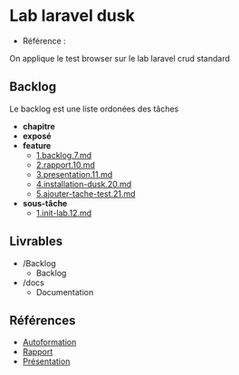 # Lab laravel dusk 

- Référence :   

On applique le test browser sur le lab laravel crud standard 

## Backlog 

Le backlog est une liste ordonées des tâches 

- **chapitre** 
- **exposé** 
- **feature** 
  - [1.backlog.7.md](./Backlog/feature/1.backlog.7.md) 
  - [2.rapport.10.md](./Backlog/feature/2.rapport.10.md) 
  - [3.presentation.11.md](./Backlog/feature/3.presentation.11.md) 
  - [4.installation-dusk.20.md](./Backlog/feature/4.installation-dusk.20.md) 
  - [5.ajouter-tache-test.21.md](./Backlog/feature/5.ajouter-tache-test.21.md) 
- **sous-tâche** 
  - [1.init-lab.12.md](./Backlog/sous-tâche/1.init-lab.12.md) 
## Livrables 

 

- /Backlog 
  - Backlog 
- /docs 
  - Documentation 
## Références 

 

- [Autoformation](#) 
- [Rapport](http://labs-web.github.io/lab-laravel-dusk/)
- [Présentation](http://labs-web.github.io/lab-laravel-dusk/presentation.html)

